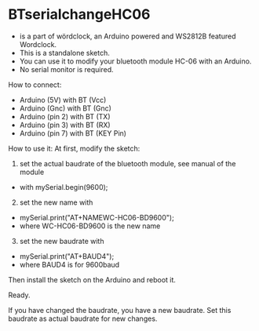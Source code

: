 BTserialchangeHC06
===================

- is a part of wördclock, an Arduino powered and WS2812B featured Wordclock.
- This is a standalone sketch.
- You can use it to modify your bluetooth module HC-06 with an Arduino.
- No serial monitor is required.

How to connect:
- Arduino (5V) with BT (Vcc)
- Arduino (Gnc) with BT (Gnc)
- Arduino (pin 2) with BT (TX)
- Arduino (pin 3) with BT (RX)
- Arduino (pin 7) with BT (KEY Pin)

How to use it:
At first, modify the sketch:
1. set the actual baudrate of the bluetooth module, see manual of the module 
- with mySerial.begin(9600);
2. set the new name with 
- mySerial.print("AT+NAMEWC-HC06-BD9600");
- where WC-HC06-BD9600 is the new name
3. set the new baudrate with
- mySerial.print("AT+BAUD4");
- where BAUD4 is for 9600baud

Then install the sketch on the Arduino and reboot it.

Ready.

If you have changed the baudrate, you have a new baudrate.
Set this baudrate as actual baudrate for new changes.

